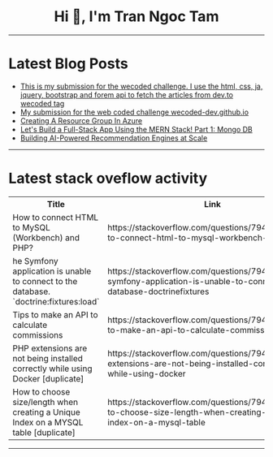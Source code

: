 <h1 align="center">Hi 👋, I'm Tran Ngoc Tam</h1>

---

# Latest Blog Posts 
<!-- BLOG-POST-LIST:START -->
- [This is my submission for the wecoded challenge. I use the html, css, ja, jquery, bootstrap and forem api to fetch the articles from dev.to wecoded tag](https://dev.to/hanzla-baig/this-is-my-submission-for-the-wecoded-challenge-i-use-the-html-css-ja-jquery-bootstrap-and-3abj)
- [My submission for the web coded challenge wecoded-dev.github.io](https://dev.to/hanzla-baig/my-submission-for-the-web-coded-challenge-wecoded-devgithubio-41oe)
- [Creating A Resource Group In Azure](https://dev.to/essy/creating-a-resource-group-in-azure-acf)
- [Let&#39;s Build a Full-Stack App Using the MERN Stack! Part 1: Mongo DB](https://dev.to/jaywatson2pt0/lets-build-a-full-stack-app-using-the-mern-stack-part-1-mongo-db-1281)
- [Building AI-Powered Recommendation Engines at Scale](https://dev.to/kartikmehta8/building-ai-powered-recommendation-engines-at-scale-3ghl)
<!-- BLOG-POST-LIST:END -->

---

# Latest stack oveflow activity
<table>
  <tr><th>Title</th><th>Link</th></tr>
  <!-- STACKOVERFLOW:START --><tr><td>How to connect HTML to MySQL &lpar;Workbench&rpar; and PHP?</td><td>https://stackoverflow.com/questions/79495291/how-to-connect-html-to-mysql-workbench-and-php</td></tr><tr><td>he Symfony application is unable to connect to the database. `doctrine:fixtures:load`</td><td>https://stackoverflow.com/questions/79495203/he-symfony-application-is-unable-to-connect-to-the-database-doctrinefixtures</td></tr><tr><td>Tips to make an API to calculate commissions</td><td>https://stackoverflow.com/questions/79495148/tips-to-make-an-api-to-calculate-commissions</td></tr><tr><td>PHP extensions are not being installed correctly while using Docker [duplicate]</td><td>https://stackoverflow.com/questions/79494926/php-extensions-are-not-being-installed-correctly-while-using-docker</td></tr><tr><td>How to choose size/length when creating a Unique Index on a MYSQL table [duplicate]</td><td>https://stackoverflow.com/questions/79494913/how-to-choose-size-length-when-creating-a-unique-index-on-a-mysql-table</td></tr><!-- STACKOVERFLOW:END -->
</table>

---



